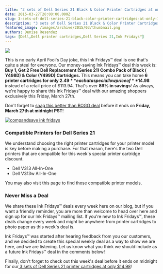 ```yaml
---
title: "3 sets of Dell Series 21 Black & Color Printer Cartridges at only $14.98 - Ink Fridays™"
date: 2015-03-27T20:00:00.000Z
slug: 3-sets-of-dell-series-21-black-color-printer-cartridges-at-only-14-98-ink-fridays
description: "3 sets of Dell Series 21 Black & Color Printer Cartridges at only $14.98 - Ink Fridays™"
featured_image: /images/archive/2015/03/thumbnail.png
authors: Denise Resendez
tags: [Dell,Dell printer cartridges,Dell Series 21,Ink Fridays™]
---
```


[![](/blog/images/thumbnail.png)](/blog/images/thumbnail.png)

This is no early April Fool's Day joke, this Ink Fridays™ deal is one that's quite a steal for everyone. Our money-saving Ink Fridays™ deal this week is: **Buy 1, Get 2 Free Dell Replacement (Series 21) Combo Pack of Black ( Y498D) & Color (Y499D) Cartridges.** This means you can take home **6 printer cartridges for only $2.49** each at a special low price of **$14.98** instead of a retail price of $113.94\. That's over **86% in savings**! As always, we're happy to share this Ink Fridays™ deal with our amazing shoppers exclusively this Friday, March 27th.

Don't forget to [snag this better than BOGO deal](https://www.compandsave.com/ink-fridays) before it ends on **Friday, March 27th at midnight PST**! 

[![compandsave ink fridays ](/blog/images/Order-Now.png "Shop Now")](https://www.compandsave.com/ink-fridays)

### Compatible Printers for Dell Series 21

We understand choosing the right printer cartridges for your printer model is key before making a purchase. For that reason, here's the two Dell printers that are compatible for this week's special printer cartridge discount.

* Dell V313 All-In-One
* Dell V313w All-In-One

You may also visit this [page](https://www.compandsave.com/dell/series-21-ink-cartridges/y498d-y499d-2-combo) to find those compatible printer models.

### **Never Miss a Deal**

We share these Ink Fridays™ deals every week here on our blog, but if you want a friendly reminder, you are more than welcome to head over here and sign up for our Ink Fridays™ mailing list. If you're new to Ink Fridays™, these deals change every week and might be anywhere from printer cartridges to photo paper as this week's deal is.

Ink Fridays™ was started after hearing feedback from you our customers, and we decided to create this special weekly deal as a way to show we are here, and we are listening. Let us know what you think we should include as a future Ink Fridays™ deal in the comments below!

Finally, don't forget to check out this week's deal before it ends on midnight for our[ 3 sets of Dell Series 21 printer cartridges at only $14.98](https://www.compandsave.com/ink-fridays)!